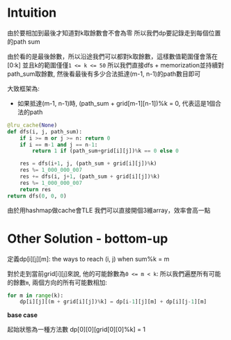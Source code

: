 # Intuition

由於要相加到最後才知道對k取餘數會不會為零
所以我們dp要記錄走到每個位置的path sum

由於看的是最後餘數，所以沿途我們可以都對k取餘數，這樣數值範圍僅會落在[0:k]
並且k的範圍僅僅`1 <= k <= 50`
所以我們直接dfs + memorization並持續對path_sum取餘數, 然後看最後有多少合法抵達(m-1, n-1)的path數目即可

大致框架為:

- 如果抵達(m-1, n-1)時, (path_sum + grid[m-1][n-1])%k = 0, 代表這是1個合法的path

```py
@lru_cache(None)
def dfs(i, j, path_sum):
    if i >= m or j >= n: return 0
    if i == m-1 and j == n-1:
        return 1 if (path_sum+grid[i][j])%k == 0 else 0

    res = dfs(i+1, j, (path_sum + grid[i][j])%k)
    res %= 1_000_000_007
    res += dfs(i, j+1, (path_sum + grid[i][j])%k)
    res %= 1_000_000_007
    return res
return dfs(0, 0, 0)
```

由於用hashmap做cache會TLE
我們可以直接開個3維array，效率會高一點

# Other Solution - bottom-up

定義dp[i][j][m]: the ways to reach (i, j) when sum%k = m

對於走到當前grid[i][j]來說, 他的可能餘數為`0 <= m < k`:
所以我們遍歷所有可能的餘數`m`, 兩個方向的所有可能數相加:
```py
for m in range(k):
    dp[i][j][(m + grid[i][j])%k] = dp[i-1][j][m] + dp[i][j-1][m]
```

**base case**

起始狀態為一種方法數
dp[0][0][grid[0][0]%k] = 1